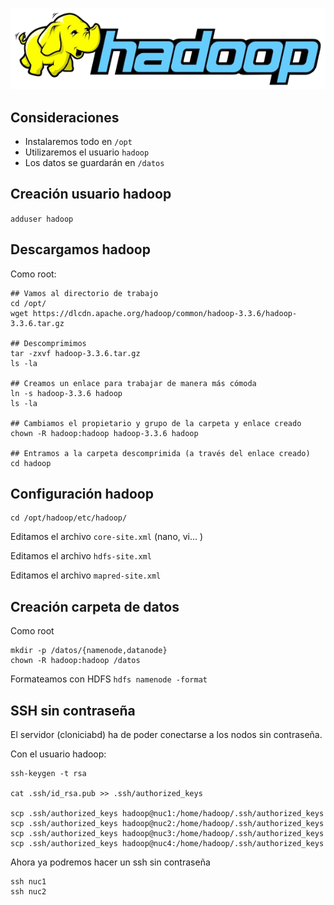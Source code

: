 ![Hadoop Logo](./imgs/hadoop.webp)
## Consideraciones

- Instalaremos todo en `/opt`
- Utilizaremos el usuario `hadoop`
- Los datos se guardarán en `/datos`

## Creación usuario hadoop

`adduser hadoop`

## Descargamos hadoop

Como root:

```
## Vamos al directorio de trabajo
cd /opt/
wget https://dlcdn.apache.org/hadoop/common/hadoop-3.3.6/hadoop-3.3.6.tar.gz

## Descomprimimos
tar -zxvf hadoop-3.3.6.tar.gz
ls -la

## Creamos un enlace para trabajar de manera más cómoda
ln -s hadoop-3.3.6 hadoop
ls -la

## Cambiamos el propietario y grupo de la carpeta y enlace creado
chown -R hadoop:hadoop hadoop-3.3.6 hadoop

## Entramos a la carpeta descomprimida (a través del enlace creado)
cd hadoop
```

## Configuración hadoop

```
cd /opt/hadoop/etc/hadoop/
```

Editamos el archivo `core-site.xml` (nano, vi... )

Editamos el archivo `hdfs-site.xml`

Editamos el archivo `mapred-site.xml`


## Creación carpeta de datos

Como root

```
mkdir -p /datos/{namenode,datanode}
chown -R hadoop:hadoop /datos
```

Formateamos con HDFS
```hdfs namenode -format```

## SSH sin contraseña
El servidor (cloniciabd) ha de poder conectarse a los nodos sin contraseña.

Con el usuario hadoop:
```cd
ssh-keygen -t rsa

cat .ssh/id_rsa.pub >> .ssh/authorized_keys

scp .ssh/authorized_keys hadoop@nuc1:/home/hadoop/.ssh/authorized_keys
scp .ssh/authorized_keys hadoop@nuc2:/home/hadoop/.ssh/authorized_keys
scp .ssh/authorized_keys hadoop@nuc3:/home/hadoop/.ssh/authorized_keys
scp .ssh/authorized_keys hadoop@nuc4:/home/hadoop/.ssh/authorized_keys
```

Ahora ya podremos hacer un ssh sin contraseña
```
ssh nuc1
ssh nuc2
```


